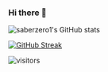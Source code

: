 ### Hi there 👋

![saberzero1's GitHub stats](https://github-readme-stats.vercel.app/api?username=saberzero1&show_icons=true&theme=gruvbox&count_private=true&include_all_commits=true)

[![GitHub Streak](https://github-readme-streak-stats.herokuapp.com/?user=saberzero1&theme=gruvbox)](https://git.io/streak-stats)

![visitors](https://visitor-badge.glitch.me/badge?page_id=saberzero1.saberzero1)

<!--
**saberzero1/saberzero1** is a ✨ _special_ ✨ repository because its `README.md` (this file) appears on your GitHub profile.

Here are some ideas to get you started:

- 🔭 I’m currently working on ...
- 🌱 I’m currently learning ...
- 👯 I’m looking to collaborate on ...
- 🤔 I’m looking for help with ...
- 💬 Ask me about ...
- 📫 How to reach me: ...
- 😄 Pronouns: ...
- ⚡ Fun fact: ...
-->
